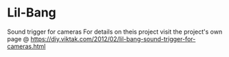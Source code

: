 # Lil-Bang
Sound trigger for cameras
For details on theis project visit the project's own page @ https://diy.viktak.com/2012/02/lil-bang-sound-trigger-for-cameras.html
